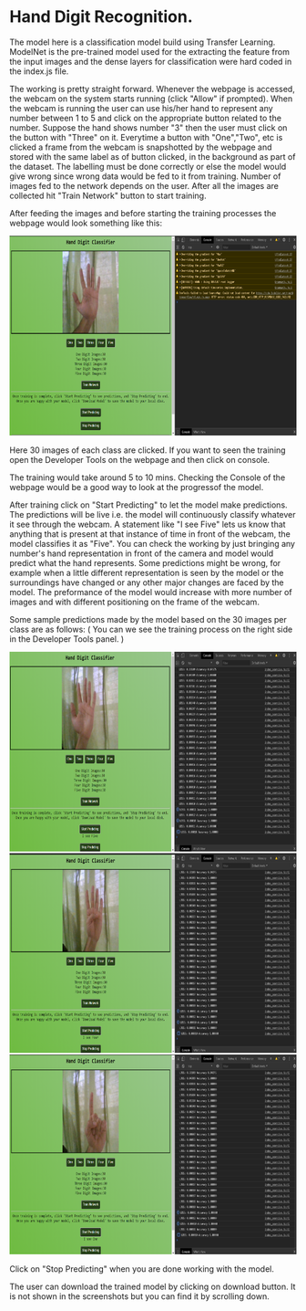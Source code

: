 Hand Digit Recognition.
=
The model here is a classification model build using Transfer Learning. ModelNet is the pre-trained model used for the extracting the feature from the input images and
the dense layers for classification were hard coded in the index.js file.

The working is pretty straight forward. Whenever the webpage is accessed, the webcam on the system starts running (click "Allow" if prompted). When the webcam is running
the user can use his/her hand to represent any number between 1 to 5 and click on the appropriate button related to the number. Suppose the hand shows number "3" then the user must click on the button with "Three" on it. Everytime a button with "One","Two", etc is clicked a frame from the webcam is snapshotted by the webpage and stored with the same label as of button clicked, in the background as part of the dataset. The labelling must be done correctly or else the model would give wrong since wrong data would be fed to it from training. Number of images fed to the network depends on the user. After all the images are collected hit "Train Network" button to start training.

After feeding the images and before starting the training processes the webpage would look something like this:

<img src="https://github.com/kushagras71/ML_DL_Model_Deployment/blob/master/Tensorflow_Models/Hand_Number_Recognition/images/feeding_images.png" width=800 height=350>

Here 30 images of each class are clicked. If you want to seen the training open the Developer Tools on the webpage and then click on console.

The training would take around 5 to 10 mins. Checking the Console of the webpage would be a good way to look at the progressof the model.

After training click on "Start Predicting" to let the model make predictions. The predictions will be live i.e. the model will continuously classify whatever it see 
through the webcam. A statement like "I see Five" lets us know that anything that is present at that instance of time in front of the webcam, the model classifies it as "Five".
You can check the working by just bringing any number's hand representation in front of the camera and model would predict what the hand represents. Some predictions might be wrong, for example when a little different representation is seen by the model or the surroundings have changed or any other major changes are faced by the model. The preformance of the model would increase with more number of images and with different positioning on the frame of the webcam.

Some sample predictions made by the model based on the 30 images per class are as follows:
( You can we see the training process on the right side in the Developer Tools panel. )

<img src="https://github.com/kushagras71/ML_DL_Model_Deployment/blob/master/Tensorflow_Models/Hand_Number_Recognition/images/first_pred_after_training.png" width=800 height=350>

<img src="https://github.com/kushagras71/ML_DL_Model_Deployment/blob/master/Tensorflow_Models/Hand_Number_Recognition/images/second_pred_after_training.png" width=800 height=350>

<img src="https://github.com/kushagras71/ML_DL_Model_Deployment/blob/master/Tensorflow_Models/Hand_Number_Recognition/images/third_pred_after_training.png" width=800 height=350>


Click on "Stop Predicting" when you are done working with the model.

The user can download the trained model by clicking on download button. It is not shown in the screenshots but you can find it by scrolling down.
